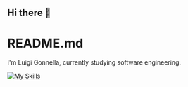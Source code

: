 ## Hi there 👋

<!--
**LuigiGonnella/LuigiGonnella** is a ✨ _special_ ✨ repository because its `README.md` (this file) appears on your GitHub profile.

Here are some ideas to get you started:

- 🔭 I’m currently working on ...
- 🌱 I’m currently learning ...
- 👯 I’m looking to collaborate on ...
- 🤔 I’m looking for help with ...
- 💬 Ask me about ...
- 📫 How to reach me: ...
- 😄 Pronouns: ...
- ⚡ Fun fact: ...
-->

# README.md

I'm Luigi Gonnella, currently studying software engineering.

[![My Skills](https://skillicons.dev/icons?i=cmake,html,css,c,figma,git,github,gitlab,java,matlab,ps,py,sqlite,ubuntu,bash,django,flask,linux,moodle,numpy,pandas,vscode,embeddedc,assembly,assemblyARM,mips64)](https://skillicons.dev)
